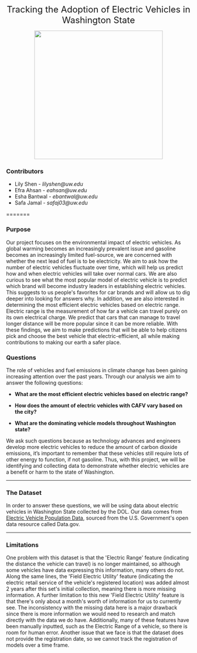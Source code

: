 <p align="center">
  <font size="+2">Tracking the Adoption of Electric Vehicles in Washington State</font>
</p>


<p align="center">
  <img src="https://www.lifeder.com/wp-content/uploads/2020/11/coche-electrico-ilustracion-min.jpg" height="350" />
</p>


### Contributors
* Lily Shen - _lilyshen@uw.edu_
* Efra Ahsan - _eahsan@uw.edu_
* Esha Bantwal - _ebantwal@uw.edu_
* Safa Jamal - _safaj03@uw.edu_

=======

### Purpose
Our project focuses on the environmental impact of electric vehicles. As global warming becomes an increasingly prevalent issue and gasoline becomes an increasingly limited fuel-source, we are concerned with whether the next lead of fuel is to be electricity. We aim to ask how the number of electric vehicles fluctuate over time, which will help us predict how and when electric vehicles will take over normal cars.  We are also curious to see what the most popular model of electric vehicle is to predict which brand will become industry leaders in establishing electric vehicles. This suggests to us people's favorites for car brands and will allow us to dig deeper into looking for answers why. In addition, we are also interested in determining the most efficient electric vehicles based on electric range. Electric range is the measurement of how far a vehicle can travel purely on its own electrical charge. We predict that cars that can manage to travel longer distance will be more popular since it can be more reliable. With these findings, we aim to make predictions that will be able to help citizens pick and choose the best vehicle that electric-efficient, all while making contributions to making our earth a safer place.

### Questions

The role of vehicles and fuel emissions in climate change has been gaining increasing attention over the past years. Through our analysis we aim to answer the following questions:

* **What are the most efficient electric vehicles based on electric range?**

* **How does the amount of electric vehicles with CAFV vary based on the city?**

* **What are the dominating vehicle models throughout Washington state?**

We ask such questions because as technology advances and engineers develop more electric vehicles to reduce the amount of carbon dioxide emissions, it’s important to remember that these vehicles still require lots of other energy to function, if not gasoline. Thus, with this project, we will be identifying and collecting data to demonstrate whether electric vehicles are a benefit or harm to the state of Washington.

* **

### The Dataset

In order to answer these questions, we will be using data about electric vehicles in Washington State collected by the DOL. Our data comes from [Electric Vehicle Population Data](https://data.wa.gov/Transportation/Electric-Vehicle-Population-Data/f6w7-q2d2), sourced from the U.S. Government's open data resource called Data.gov. 

* **

### Limitations

One problem with this dataset is that the 'Electric Range' feature (indicating the distance the vehicle can travel) is no longer maintained, so although some vehicles have data expressing this information, many others do not. Along the same lines, the 'Field Electric Utility' feature (indicating the electric retail service of the vehicle's registered location) was added almost 2 years after this set's initial collection, meaning there is more missing information. A further limitation to this new 'Field Electric Utility' feature is that there's only about a month's worth of information for us to currently see. The inconsistency with the missing data here is a major drawback since there is more information we would need to research and match directly with the data we do have. Additionally, many of these features have been manually inputted, such as the Electric Range of a vehicle, so there is room for human error. Another issue that we face is that the dataset does not provide the registration date, so we cannot track the registration of models over a time frame.
